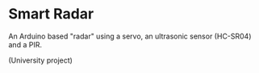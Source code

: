# Smart Radar
An Arduino based "radar" using a servo, an ultrasonic sensor (HC-SR04) and a PIR.

(University project)
